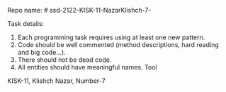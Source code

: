Repo name: # ssd-2122-KISK-11-NazarKlishch-7-

Task details:
1. Each programming task requires using at least one new pattern.
2. Code should be well commented (method descriptions, hard reading and big
code…).
3. There should not be dead code.
4. All entities should have meaningful names.
Tool

KISK-11, Klishch Nazar, Number-7
